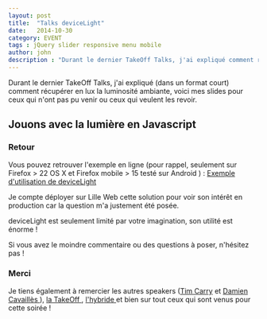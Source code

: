 ```yaml
---
layout: post
title:  "Talks deviceLight"
date:   2014-10-30
category: EVENT
tags : jQuery slider responsive menu mobile
author: john
description : "Durant le dernier TakeOff Talks, j'ai expliqué comment récupérer en lux la luminosité ambiante, voici mes slides"
---
```


Durant le dernier TakeOff Talks, j'ai expliqué (dans un format court) comment récupérer en lux la luminosité ambiante, voici mes slides pour ceux qui n'ont pas pu venir ou ceux qui veulent les revoir.

## Jouons avec la lumière en Javascript

<script async class="speakerdeck-embed" data-id="75cc7d2041ca0132f670328d47fe3000" data-ratio="1.33333333333333" src="//speakerdeck.com/assets/embed.js"></script>

### Retour

Vous pouvez retrouver l'exemple en ligne (pour rappel, seulement sur Firefox > 22 OS X et Firefox mobile > 15 testé sur Android ) : <a href="http://johnathan.fr/dev/deviceLight/"> Exemple d'utilisation de deviceLight </a>

Je compte déployer sur Lille Web cette solution pour voir son intérêt en production car la question m'a justement été posée.

deviceLight est seulement limité par votre imagination, son utilité est énorme !

Si vous avez le moindre commentaire ou des questions à poser, n'hésitez pas !

### Merci

Je tiens également à remercier les autres speakers (<a href="https://twitter.com/pixelastic">Tim Carry</a> et <a href="https://twitter.com/TheDamfr"> Damien Cavaillès </a> ), <a href="http://takeoffconf.com/"> la TakeOff </a>, <a href="http://www.lhybride.org/"> l'hybride </a> et bien sur tout ceux qui sont venus pour cette soirée !
